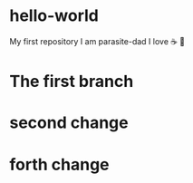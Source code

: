 # hello-world
My first repository
I am parasite-dad
I love ☕ 🍕

# The first branch
# second change
# forth change
